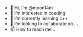 - 👋 Hi, I’m @moon14m
- 👀 I’m interested in coeding
- 🌱 I’m currently learning c++
- 💞️ I’m looking to collaborate on ...
- 📫 How to reach me ...

<!---
moon14m/moon14m is a ✨ special ✨ repository because its `README.md` (this file) appears on your GitHub profile.
You can click the Preview link to take a look at your changes.
--->
